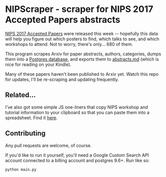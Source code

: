 # NIPScraper - scraper for NIPS 2017 Accepted Papers abstracts

[NIPS 2017 Accepted Papers](https://nips.cc/Conferences/2017/AcceptedPapersInitial) were released this week -- hopefully this data will help you figure out which posters to find, which talks to see, and which workshops to attend. Not to worry, there's only... 680 of them.

This program scrapes Arxiv for paper abstracts, authors, categories, dumps them into a [Postgres database](), and exports them to [abstracts.md](https://github.com/JasonBenn/nips-scraper/blob/master/abstracts.md) (which is nice for reading on your Kindle).

Many of these papers haven't been published to Arxiv yet. Watch this repo for updates, I'll be re-scraping and updating frequently.


## Related...

I've also got some simple JS one-liners that copy NIPS workshop and tutorial information to your clipboard so that you can paste them into a spreadsheet. Find it [here]().


## Contributing

Any pull requests are welcome, of course.

If you'd like to run it yourself, you'll need a Google Custom Search API account connected to a billing account and postgres 9.6+. Run like so:
```
python main.py
```

